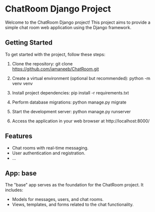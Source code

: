 # ChatRoom Django Project

Welcome to the ChatRoom Django project! This project aims to provide a simple chat room web application using the Django framework.

## Getting Started

To get started with the project, follow these steps:

1. Clone the repository:
   git clone https://github.com/iamaneeb/ChatRoom.git

   
3. Create a virtual environment (optional but recommended):
   python -m venv venv


3. Install project dependencies:
   pip install -r requirements.txt


4. Perform database migrations:
   python manage.py migrate


5. Start the development server:
   python manage.py runserver


6. Access the application in your web browser at http://localhost:8000/

## Features

- Chat rooms with real-time messaging.
- User authentication and registration.
- ...

## App: base

The "base" app serves as the foundation for the ChatRoom project. It includes:

- Models for messages, users, and chat rooms.
- Views, templates, and forms related to the chat functionality.
   
   
   

   
